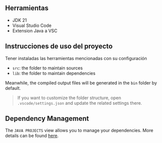 ## Herramientas

- JDK 21
- Visual Studio Code
- Extension Java a VSC

## Instrucciones de uso del proyecto

Tener instaladas las herramientas mencionadas con su configuración 

- `src`: the folder to maintain sources
- `lib`: the folder to maintain dependencies

Meanwhile, the compiled output files will be generated in the `bin` folder by default.

> If you want to customize the folder structure, open `.vscode/settings.json` and update the related settings there.

## Dependency Management

The `JAVA PROJECTS` view allows you to manage your dependencies. More details can be found [here](https://github.com/microsoft/vscode-java-dependency#manage-dependencies).
